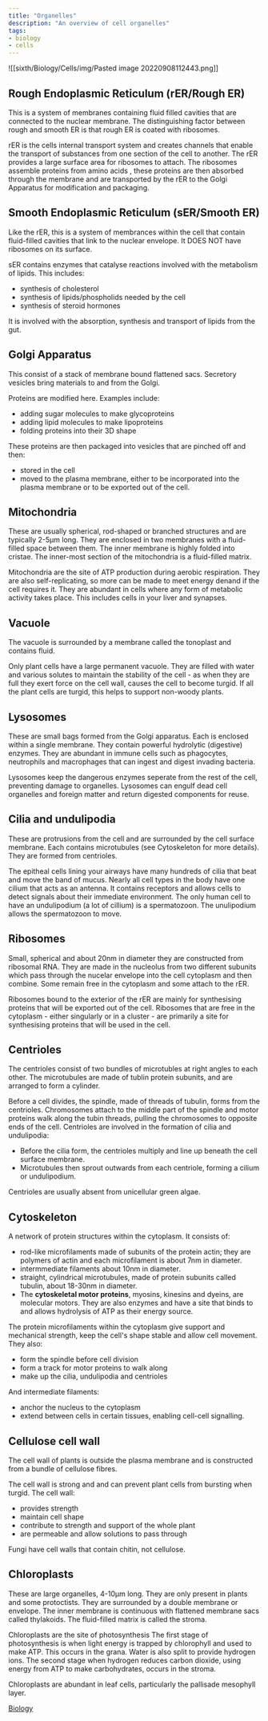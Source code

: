```yaml
---
title: "Organelles"
description: "An overview of cell organelles"
tags:
- biology
- cells
---
```

![[sixth/Biology/Cells/img/Pasted image 20220908112443.png]]



## Rough Endoplasmic Reticulum (rER/Rough ER)
This is a system of membranes containing fluid filled cavities that are connected to the nuclear membrane. The distinguishing factor between rough and smooth ER is that rough ER is coated with ribosomes.

rER is the cells internal transport system and creates channels that enable the transport of substances from one section of the cell to another. The rER provides a large surface area for ribosomes to attach. The ribosomes assemble proteins from amino acids , these proteins are then absorbed through the membrane and are transported by the rER to the Golgi Apparatus for modification and packaging. 

## Smooth Endoplasmic Reticulum (sER/Smooth ER)
Like the rER, this is a system of membrances within the cell that contain fluid-filled cavities that link to the nuclear envelope. It DOES NOT have ribosomes on its surface.

sER contains enzymes that catalyse reactions involved with the metabolism of lipids. This includes: 

- synthesis of cholesterol
- synthesis of lipids/phospholids needed by the cell
- synthesis of steroid hormones

It is involved with the absorption, synthesis and transport of lipids from the gut.

## Golgi Apparatus
This consist of a stack of membrane bound flattened sacs. Secretory vesicles bring materials to  and from the Golgi. 

Proteins are modified here. Examples include:

- adding sugar molecules to make glycoproteins
- adding lipid molecules to make lipoproteins
- folding proteins into their 3D shape

These proteins are then packaged into vesicles that are pinched off and then:

- stored in the cell
- moved to the plasma membrane, either to be incorporated into the plasma membrane or to be exported out of the cell.

## Mitochondria

These are usually spherical, rod-shaped or branched structures and are typically 2-5μm long. They are enclosed in two membranes with a fluid-filled space between them. The inner membrane is highly folded into cristae. The inner-most section of the mitochondria is a fluid-filled matrix.

Mitochondria are the site of ATP production during aerobic respiration. They are also self-replicating, so more can be made to meet energy denand if the cell requires it. They are abundant in cells where any form of metabolic activity takes place. This includes cells in your liver and synapses.

## Vacuole
The vacuole is surrounded by a membrane called the tonoplast and contains fluid. 

Only plant cells have a large permanent vacuole. They are filled with water and various solutes to maintain the stability of the cell - as when they are full they exert force on the cell wall, causes the cell to become turgid. If all the plant cells are turgid, this helps to support non-woody plants.

## Lysosomes
These are small bags formed from the Golgi apparatus. Each is enclosed within a single membrane. They contain powerful hydrolytic (digestive) enzymes. They are abundant in immune cells such as phagocytes, neutrophils and macrophages that can ingest and digest invading bacteria. 

Lysosomes keep the dangerous enzymes seperate from the rest of the cell, preventing damage to organelles. Lysosomes can engulf dead cell organelles and foreign matter and return digested components for reuse. 

## Cilia and undulipodia
These are protrusions from the cell and are surrounded by the cell surface membrane. Each contains microtubules (see Cytoskeleton for more details). They are formed from centrioles.

The epitheal cells lining your airways have many hundreds of cilia that beat and move the band of mucus. Nearly all cell types in the body have one cilium that acts as an antenna. It contains receptors and allows cells to detect signals about their immediate environment. The only human cell to have an undulipodium (a lot of cillium) is a spermatozoon. The unulipodium allows the spermatozoon to move.

## Ribosomes
Small, spherical and about 20nm in diameter they are constructed from ribosomal RNA. They are made in the nucleolus from two different subunits which pass through the nucelar envelope into the cell cytoplasm and then combine. Some remain free in the cytoplasm and some attach to the rER.

Ribosomes bound to the exterior of the rER are mainly for synthesising proteins that will be exported out of the cell. Ribosomes that are free in the cytoplasm - either singularly or in a cluster - are primarily a site for synthesising proteins that will be used in the cell. 

## Centrioles
The centrioles consist of two bundles of microtubles at right angles to each other. The microtubules are made of tublin protein subunits, and are arranged to form a cylinder.

Before a cell divides, the spindle, made of threads of tubulin, forms from the centrioles. Chromosomes attach to the middle part of the spindle and motor proteins walk along the tubin threads, pulling the chromosomes to opposite ends of the cell. Centrioles are involved in the formation of cilia and undulipodia:

- Before the cilia form, the centrioles multiply and line up beneath the cell surface membrane.
- Microtubules then sprout outwards from each centriole, forming a cilium or undulipodium.

Centrioles are usually absent from unicellular green algae.

## Cytoskeleton
A network of protein structures within the cytoplasm. It consists of:

- rod-like microfilaments made of subunits of the protein actin; they are polymers of actin and each microfilament is about 7nm in diameter.
- intermmediate filaments about 10nm in diameter.
- straight, cylindrical microtubules, made of protein subunits called tubulin, about 18-30nm in diameter. 
- The **cytoskeletal motor proteins**, myosins, kinesins and dyeins, are molecular motors. They are also enzymes and have a site that binds to and allows hydrolysis of ATP as their energy source.

The protein microfilaments within the cytoplasm give support and mechanical strength, keep the cell's shape stable and allow cell movement. They also:

- form the spindle before cell division
- form a track for motor proteins to walk along
- make up the cilia, undulipodia and centrioles

And intermediate filaments:

- anchor the nucleus to the cytoplasm
- extend between cells in certain tissues, enabling cell-cell signalling.

## Cellulose cell wall
The cell wall of plants is outside the plasma membrane and is constructed from a bundle of cellulose fibres.

The cell wall is strong and and can prevent plant cells from bursting when turgid. The cell wall:

- provides strength
- maintain cell shape
- contribute to strength and support of the whole plant
- are permeable and allow solutions to pass through

Fungi have cell walls that contain chitin, not cellulose.

## Chloroplasts
These are large organelles, 4-10µm long. They are only present in plants and some protoctists. They are surrounded by a double membrane or envelope. The inner membrane is continuous with flattened membrane sacs called thylakoids. The fluid-filled matrix is called the stroma.

Chloroplasts are the site of photosynthesis
The first stage of photosynthesis is when light energy is trapped by chlorophyll and used to make ATP. This occurs in the grana. Water is also split to provide hydrogen ions.
The second stage when hydrogen reduces carbon dioxide, using energy from ATP to make carbohydrates, occurs in the stroma. 

Chloroplasts are abundant in leaf cells, particularly the pallisade mesophyll layer.


[Biology](/Biology)